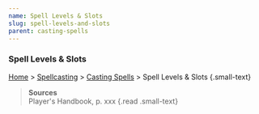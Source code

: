 ```yaml
---
name: Spell Levels & Slots
slug: spell-levels-and-slots
parent: casting-spells
---
```

### Spell Levels & Slots
[Home](dm-operations-center) > [Spellcasting](spellcasting) > [Casting Spells](casting-spells)  > Spell Levels & Slots {.small-text}



> **Sources** <br/>
> Player's Handbook, p. xxx
{.read .small-text}
